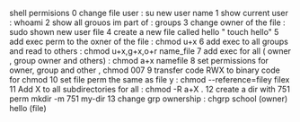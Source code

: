 shell permisions
0  change file user :  su new user name
1 show current user : whoami
2 show all grouos im part of : groups
3 change owner of the file : sudo shown new user  file
4 create a new file called hello " touch hello" 
5 add exec perm to the oxner of the file : chmod u+x
6 add exec to all groups and read to others : chmod u+x,g+x,o+r name_file
7 add exec for all ( owner , group owner and others) : chmod a+x namefile
8 set permissions for owner, group and other , chmod 007
9 transfer code RWX to binary code for chmod
10 set file perm the same as file y : chmod --reference=filey filex
11 Add X to all subdirectories for all : chmod -R a+X .
12 create a dir with 751 perm mkdir -m 751 my-dir
13 change grp ownership : chgrp school (owner) hello (file)  
